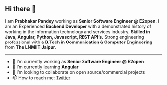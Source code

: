 ## Hi there 👋

I am **Prabhakar Pandey** working as **Senior Software Engineer @ E2open**. I am an Experienced **Backend Developer** with a demonstrated history of working in the information technology and services industry. **Skilled in Java, Angular, Python, Javascript, REST API’s.** Strong engineering professional with a **B.Tech in Communication & Computer Engineering** from **The LNMIIT Jaipur**.

---

- 🔭 I’m currently working as **Senior Software Engineer @ E2open**
- 🌱 I’m currently learning **Angular**
- 👯 I’m looking to collaborate on open source/commercial projects
- 📫 How to reach me:
  [Twitter](https://twitter.com/prab2112)
